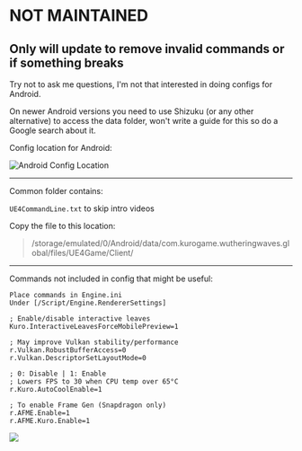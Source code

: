 # NOT MAINTAINED

## Only will update to remove invalid commands or if something breaks

Try not to ask me questions, I'm not that interested in doing configs for Android.

On newer Android versions you need to use Shizuku (or any other alternative) to access the data folder, won't write a guide for this so do a Google search about it.

Config location for Android:

![Android Config Location](https://i.imgur.com/LquUnoX.png)

---

Common folder contains:

`` UE4CommandLine.txt `` to skip intro videos

Copy the file to this location:

> /storage/emulated/0/Android/data/com.kurogame.wutheringwaves.global/files/UE4Game/Client/

---

Commands not included in config that might be useful:
```
Place commands in Engine.ini
Under [/Script/Engine.RendererSettings]

; Enable/disable interactive leaves
Kuro.InteractiveLeavesForceMobilePreview=1

; May improve Vulkan stability/performance
r.Vulkan.RobustBufferAccess=0
r.Vulkan.DescriptorSetLayoutMode=0

; 0: Disable | 1: Enable
; Lowers FPS to 30 when CPU temp over 65°C
r.Kuro.AutoCoolEnable=1

; To enable Frame Gen (Snapdragon only)
r.AFME.Enable=1
r.AFME.Kuro.Enable=1
```

[<img src="https://i.imgur.com/fxmOE8N.png">](https://ko-fi.com/alteria/)